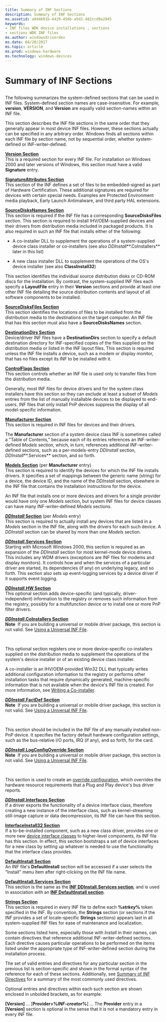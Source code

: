 ```yaml
---
title: Summary of INF Sections
description: Summary of INF Sections
ms.assetid: a9d4691b-4429-456b-a5d2-482ccd0a2845
keywords:
- INF files WDK device installations , sections
- sections WDK INF files
ms.author: windowsdriverdev
ms.date: 04/20/2017
ms.topic: article
ms.prod: windows-hardware
ms.technology: windows-devices
---
```


# Summary of INF Sections


## <a href="" id="ddk-summary-of-inf-sections-dg"></a>


The following summarizes the system-defined sections that can be used in INF files. System-defined section names are case-insensitive. For example, **version**, **VERSION**, and **Version** are equally valid section-names within an INF file.

This section describes the INF file sections in the same order that they generally appear in most device INF files. However, these sections actually can be specified in any arbitrary order. Windows finds all sections within each INF file by section name, not by sequential order, whether system-defined or INF-writer-defined.

<a href="" id="version-section"></a>[**Version Section**](inf-version-section.md)  
This is a required section for every INF file. For installation on Windows 2000 and later versions of Windows, this section must have a valid **Signature** entry.

<a href="" id="signatureattributes-section"></a>[**SignatureAttributes Section**](inf-signatureattributes-section.md)  
This section of the INF defines a set of files to be embedded-signed as part of Hardware Certification. These additional signatures are required for devices with certain special needs. Examples are Protected Environment media playback, Early Launch Antimalware, and third party HAL extensions.

<a href="" id="sourcedisksnames-section"></a>[**SourceDisksNames Section**](inf-sourcedisksnames-section.md)  
This section is required if the INF file has a corresponding **SourceDisksFiles** section. This section is required to install IHV/OEM-supplied devices and their drivers from distribution media included in packaged products. It is also required in such an INF file that installs either of the following:

-   A co-installer DLL to supplement the operations of a system-supplied device class installer or co-installers (see also *DDInstall***.CoInstallers** later in this list)

-   A new class installer DLL to supplement the operations of the OS's device installer (see also **ClassInstall32**)

This section identifies the individual source distribution disks or CD-ROM discs for the installation. By contrast, the system-supplied INF files each specify a **LayoutFile** entry in their **Version** sections and provide at least one other INF file detailing the source distribution contents and layout of all software components to be installed.

<a href="" id="sourcedisksfiles-section"></a>[**SourceDisksFiles Section**](inf-sourcedisksfiles-section.md)  
This section identifies the locations of files to be installed from the distribution media to the destinations on the target computer. An INF file that has this section must also have a **SourceDisksNames** section.

<a href="" id="destinationdirs-section"></a>[**DestinationDirs Section**](inf-destinationdirs-section.md)  
Device/driver INF files have a **DestinationDirs** section to specify a default destination directory for INF-specified copies of the files supplied on the distribution media or listed in the INF layout files. This section is required unless the INF file installs a device, such as a modem or display monitor, that has no files except its INF to be installed with it.

<a href="" id="controlflags-section"></a>[**ControlFlags Section**](inf-controlflags-section.md)  
This section controls whether an INF file is used only to transfer files from the distribution media.

Generally, most INF files for device drivers and for the system class installers have this section so they can exclude at least a subset of *Models* entries from the list of manually installable devices to be displayed to end-users. INF files that only install PnP devices suppress the display of all model-specific information.

<a href="" id="manufacturer-section"></a>[**Manufacturer Section**](inf-manufacturer-section.md)  
This section is required in INF files for devices and their drivers.

The **Manufacturer** section of a system device class INF is sometimes called a "Table of Contents," because each of its entries references an INF-writer-defined *Models* section, which, in turn, references additional INF-writer-defined sections, such as a per-models-entry *DDInstall* section, *DDInstall***.Services** section, and so forth.

<a href="" id="models-section--per-manufacturer-entry--"></a>[**Models Section**](inf-models-section.md) (per **Manufacturer** entry)   
This section is required to identify the devices for which the INF file installs drivers. It specifies a set of mappings between the generic name (string) for a device, the device ID, and the name of the *DDInstall* section, elsewhere in the INF file that contains the installation instructions for the device.

An INF file that installs one or more devices and drivers for a single provider would have only one *Models* section, but system INF files for device classes can have many INF-writer-defined *Models* sections.

<a href="" id="ddinstall-section--per-models-entry--"></a>[***DDInstall* Section**](inf-ddinstall-section.md) (per *Models* entry)   
This section is required to actually install any devices that are listed in a *Models* section in the INF file, along with the drivers for each such device. A *DDInstall* section can be shared by more than one *Models* section.

<a href="" id="ddinstall-services-section"></a>[***DDInstall*.Services Section**](inf-ddinstall-services-section.md)  
Starting with Microsoft Windows 2000, this section is required as an expansion of the *DDInstall* section for most kernel-mode device drivers. This includes any WDM drivers (exceptions are INF files for modems and display monitors). It controls how and when the services of a particular driver are started, its dependencies (if any) on underlying legacy, and so forth. This section also sets up event-logging services by a device driver if it supports event logging.

<a href="" id="ddinstall-hw-section"></a>[***DDInstall*.HW Section**](inf-ddinstall-hw-section.md)  
This optional section adds device-specific (and typically, driver-independent) information to the registry or removes such information from the registry, possibly for a multifunction device or to install one or more PnP filter drivers.

<a href="" id="ddinstall-coinstallers-section"></a>[***DDInstall*.CoInstallers Section**](inf-ddinstall-coinstallers-section.md)  
**Note**  If you are building a universal or mobile driver package, this section is not valid. See [Using a Universal INF File](using-a-configurable-inf-file.md).

 

This optional section registers one or more device-specific co-installers supplied on the distribution media to supplement the operations of the system's device installer or of an existing device class installer.

A co-installer is an IHV/OEM-provided Win32 DLL that typically writes additional configuration information to the registry or performs other installation tasks that require dynamically generated, machine-specific information that is not available when the device's INF file is created. For more information, see [Writing a Co-installer](writing-a-co-installer.md).

<a href="" id="ddinstall-factdef-section"></a>[***DDInstall*.FactDef Section**](inf-ddinstall-factdef-section.md)  
**Note**  If you are building a universal or mobile driver package, this section is not valid. See [Using a Universal INF File](using-a-configurable-inf-file.md).

 

This section should be included in the INF file of any manually installed non-PnP device. It specifies the factory default hardware configuration settings, such as the bus-relative I/O ports, IRQ (if any), and so forth, for the card.

<a href="" id="ddinstall-logconfigoverride-section"></a>[***DDInstall*.LogConfigOverride Section**](inf-ddinstall-logconfigoverride-section.md)  
**Note**  If you are building a universal or mobile driver package, this section is not valid. See [Using a Universal INF File](using-a-configurable-inf-file.md).

 

This section is used to create an [override configuration](https://msdn.microsoft.com/library/windows/hardware/ff547012#logical-configuration-types-for-resource-requirements-lists), which overrides the hardware resource requirements that a Plug and Play device's bus driver reports.

<a href="" id="ddinstall-interfaces-section"></a>[***DDInstall*.Interfaces Section**](inf-ddinstall-interfaces-section.md)  
If a driver exports the functionality of a device interface class, therefore creating a new instance of the interface class, such as kernel-streaming still-image capture or data decompression, its INF file can have this section.

<a href="" id="interfaceinstall32-section"></a>[**InterfaceInstall32 Section**](inf-interfaceinstall32-section.md)  
If a to-be-installed component, such as a new class driver, provides one or more new [device interface classes](device-interface-classes.md) to higher-level components, its INF file has this section. In effect, this section bootstraps a set of device interfaces for a new class by setting up whatever is needed to use the functionality that the interface class provides.

<a href="" id="defaultinstall-section"></a>[**DefaultInstall Section**](inf-defaultinstall-section.md)  
An INF file's **DefaultInstall** section will be accessed if a user selects the "Install" menu item after right-clicking on the INF file name.

<a href="" id="defaultinstall-services-section"></a>[**DefaultInstall.Services Section**](inf-defaultinstall-services-section.md)  
This section is the same as the [**INF DDInstall.Services section**](inf-ddinstall-services-section.md), and is used in association with an [**INF DefaultInstall section**](inf-defaultinstall-section.md).

<a href="" id="strings-section"></a>[**Strings Section**](inf-strings-section.md)  
This section is required in every INF file to define each **%***strkey***%** token specified in the INF. By convention, the **Strings** section (or sections if the INF provides a set of locale-specific **Strings** sections) appears last in all system-supplied INF files for ease of maintenance and localization.

Some sections listed here, especially those with *Install* in their names, can contain directives that reference additional INF-writer-defined sections. Each directive causes particular operations to be performed on the items listed under the appropriate type of INF-writer-defined section during the installation process.

The set of valid entries and directives for any particular section in the previous list is section-specific and shown in the formal syntax of the reference for each of these sections. Additionally, see [Summary of INF Directives](summary-of-inf-directives.md) for a summary of the most commonly used directives.

Optional entries and directives within each such section are shown enclosed in unbolded brackets, as for example:

**\[Version\]**
...
\[**Provider=%***INF-creator***%**\]
...
The **Provider** entry in a **\[Version\]** section is optional in the sense that it is not a mandatory entry in every INF file.

 

 





